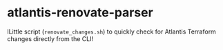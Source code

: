 # atlantis-renovate-parser
lLittle script (`renovate_changes.sh`) to quickly check for Atlantis Terraform changes directly from the CLI!
